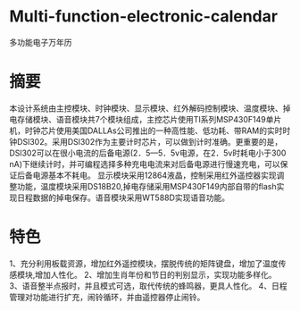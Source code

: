 # Multi-function-electronic-calendar
多功能电子万年历
# 摘要
本设计系统由主控模块、时钟模块、显示模块、红外解码控制模块、温度模块、掉电存储模块、语音模块共7个模块组成，主控芯片使用TI系列MSP430F149单片机，时钟芯片使用美国DALLAs公司推出的一种高性能、低功耗、带RAM的实时时钟DSl302。采用DSl302作为主要计时芯片，可以做到计时准确。更重要的是，DSl302可以在很小电流的后备电源(2．5—5．5v电源，在2．5v时耗电小于300 nA)下继续计时，并可编程选择多种充电电流来对后备电源进行慢速充电，可以保证后备电源基本不耗电。 显示模块采用12864液晶，控制采用红外遥控器实现调整功能，温度模块采用DS18B20,掉电存储采用MSP430F149内部自带的flash实现日程数据的掉电保存。语音模块采用WT588D实现语音功能。
# 特色
1、充分利用板载资源，增加红外遥控模块，摆脱传统的矩阵键盘，增加了温度传感模块,增加人性化。
2、增加生肖年份和节日的判别显示，实现功能多样化。
3、语音整半点报时，并且模式可选，取代传统的蜂鸣器，更具人性化。
4、日程管理对功能进行扩充，闹铃循环，并由遥控器停止闹铃。
